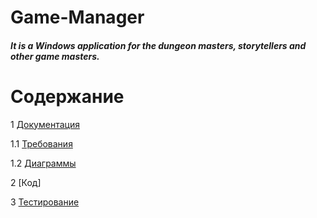 # Game-Manager

##### It is a Windows application for the dungeon masters, storytellers and other game masters.

# Содержание
1 [Документация](Documentation)  

1.1 [Требования](https://github.com/akhramowicz/Game-Manager/tree/master/Documents/Требования.md)

1.2 [Диаграммы](https://github.com/akhramowicz/Game-Manager/tree/master/Diagrams)  

2 [Код]

3 [Тестирование](https://github.com/akhramowicz/Game-Manager/tree/master/Test)
